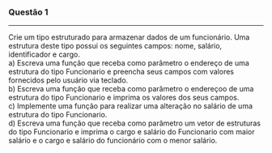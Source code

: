 ### Questão 1
---
Crie um tipo estruturado para armazenar dados de um funcionário. Uma estrutura deste tipo possui
os seguintes campos: nome, salário, identificador e cargo.  
a) Escreva uma função que receba como parâmetro o endereço de uma estrutura do tipo Funcionario
e preencha seus campos com valores fornecidos pelo usuário via teclado.  
b) Escreva uma função que receba como parâmetro o endereçoo de uma estrutura do tipo Funcionario
e imprima os valores dos seus campos.  
c) Implemente uma função para realizar uma alteração no salário de uma estrutura do tipo Funcionario.  
d) Escreva uma função que receba como parâmetro um vetor de estruturas do tipo Funcionario e
imprima o cargo e salário do Funcionario com maior salário e o cargo e salário do funcionário
com o menor salário.  